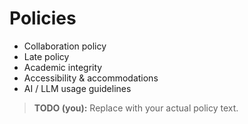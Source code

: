 # Policies

- Collaboration policy
- Late policy
- Academic integrity
- Accessibility & accommodations
- AI / LLM usage guidelines

> **TODO (you):** Replace with your actual policy text.
